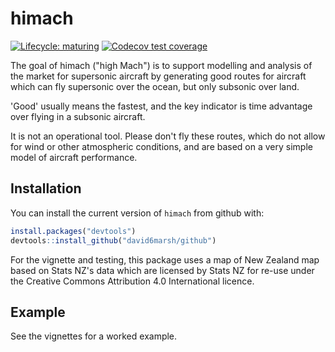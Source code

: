 # himach

<!-- badges: start -->
[![Lifecycle: maturing](https://img.shields.io/badge/lifecycle-maturing-blue.svg)](https://www.tidyverse.org/lifecycle/#maturing)
[![Codecov test coverage](https://codecov.io/gh/david6marsh/himach/branch/main/graph/badge.svg)](https://codecov.io/gh/david6marsh/himach?branch=main)
<!-- badges: end -->

The goal of himach ("high Mach") is to support modelling and analysis of the market for supersonic aircraft by generating good routes for aircraft which can fly supersonic over the ocean, but only subsonic over land. 

'Good' usually means the fastest, and the key indicator is time advantage over flying in a subsonic aircraft.

It is not an operational tool. Please don't fly these routes, which do not allow for wind or other atmospheric conditions, and are based on a very simple model of aircraft performance.

## Installation

You can install the current version of `himach` from github with:

``` r
install.packages("devtools")
devtools::install_github("david6marsh/github")
```

For the vignette and testing, this package uses a map of New Zealand map based on Stats NZ's data which are licensed by Stats NZ for re-use under the Creative Commons Attribution 4.0 International licence.

## Example

See the vignettes for a worked example.

